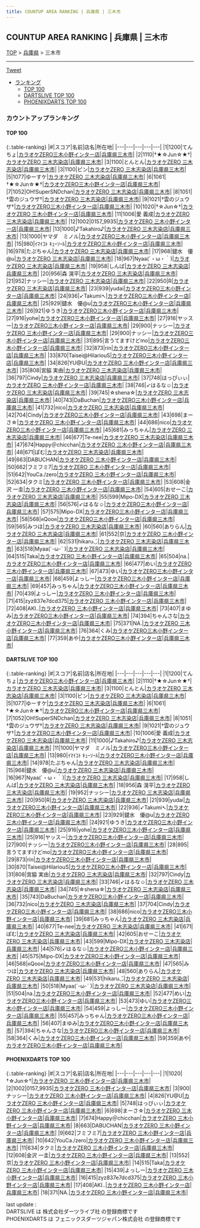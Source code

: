 ```yaml
---
title: COUNTUP AREA RANKING | 兵庫県 | 三木市
---
```

## COUNTUP AREA RANKING | 兵庫県 | 三木市

[TOP](/darts/rank/) > [兵庫県](/darts/rank/兵庫県/) > 三木市

___

<a href="https://twitter.com/share?ref_src=twsrc%5Etfw" data-text="COUNTUP AREA RANKING | 兵庫県三木市" class="twitter-share-button" data-hashtags="DARTSLIVE,PHOENIXDARTS,darts,ダーツ" data-show-count="false">Tweet</a>

* [ランキング](#カウントアップランキング)
    * [TOP 100](#top-100)
    * [DARTSLIVE TOP 100](#dartslive-top-100)
    * [PHOENIXDARTS TOP 100](#phoenixdarts-top-100)

### カウントアップランキング

#### TOP 100



{:.table-ranking}
|#|スコア|名前|店名|所在地|
|---|---|---|---|---|
|1|1200|<span class="rank-name-dl">てんちょ</span>|<a href="https://search.dartslive.com/jp/shop/a067afdb3f4ee1dc0d9b047a20a7ba1e">カラオケZERO三木小野インター店</a>|<a href="/darts/rank/兵庫県/三木市">兵庫県三木市</a>|
|2|1110|<span class="rank-name-dl">†★☆Jun☆★†</span>|<a href="https://search.dartslive.com/jp/shop/959e887ec9bb224b0d9b047a20a7ba1e">カラオケZERO 三木志染店</a>|<a href="/darts/rank/兵庫県/三木市">兵庫県三木市</a>|
|3|1100|<span class="rank-name-dl">とんとん</span>|<a href="https://search.dartslive.com/jp/shop/959e887ec9bb224b0d9b047a20a7ba1e">カラオケZERO 三木志染店</a>|<a href="/darts/rank/兵庫県/三木市">兵庫県三木市</a>|
|3|1100|<span class="rank-name-dl">ピン</span>|<a href="https://search.dartslive.com/jp/shop/959e887ec9bb224b0d9b047a20a7ba1e">カラオケZERO 三木志染店</a>|<a href="/darts/rank/兵庫県/三木市">兵庫県三木市</a>|
|5|1077|<span class="rank-name-dl">ゆーすケ</span>|<a href="https://search.dartslive.com/jp/shop/959e887ec9bb224b0d9b047a20a7ba1e">カラオケZERO 三木志染店</a>|<a href="/darts/rank/兵庫県/三木市">兵庫県三木市</a>|
|6|1061|<span class="rank-name-dl">†★☆Jun☆★†</span>|<a href="https://search.dartslive.com/jp/shop/a067afdb3f4ee1dc0d9b047a20a7ba1e">カラオケZERO三木小野インター店</a>|<a href="/darts/rank/兵庫県/三木市">兵庫県三木市</a>|
|7|1052|<span class="rank-name-dl">OH!SuperSNDchan</span>|<a href="https://search.dartslive.com/jp/shop/959e887ec9bb224b0d9b047a20a7ba1e">カラオケZERO 三木志染店</a>|<a href="/darts/rank/兵庫県/三木市">兵庫県三木市</a>|
|8|1051|<span class="rank-name-dl">†雲のジュウザ†</span>|<a href="https://search.dartslive.com/jp/shop/959e887ec9bb224b0d9b047a20a7ba1e">カラオケZERO 三木志染店</a>|<a href="/darts/rank/兵庫県/三木市">兵庫県三木市</a>|
|9|1021|<span class="rank-name-dl">†雲のジュウザ†</span>|<a href="https://search.dartslive.com/jp/shop/a067afdb3f4ee1dc0d9b047a20a7ba1e">カラオケZERO三木小野インター店</a>|<a href="/darts/rank/兵庫県/三木市">兵庫県三木市</a>|
|10|1020|<span class="rank-name-pd">†☆Jun☆†</span>|<a href="https://vs.phoenixdarts.com/jp/shop/shopDetailInfo/s_88305?s_seq=88305">カラオケZERO 三木小野インター店</a>|<a href="/darts/rank/兵庫県/三木市">兵庫県三木市</a>|
|11|1006|<span class="rank-name-dl">愛 義成</span>|<a href="https://search.dartslive.com/jp/shop/959e887ec9bb224b0d9b047a20a7ba1e">カラオケZERO 三木志染店</a>|<a href="/darts/rank/兵庫県/三木市">兵庫県三木市</a>|
|12|1002|<span class="rank-name-pd">0157_9935</span>|<a href="https://vs.phoenixdarts.com/jp/shop/shopDetailInfo/s_88305?s_seq=88305">カラオケZERO 三木小野インター店</a>|<a href="/darts/rank/兵庫県/三木市">兵庫県三木市</a>|
|13|1000|<span class="rank-name-dl">♪Takahiro♪</span>|<a href="https://search.dartslive.com/jp/shop/959e887ec9bb224b0d9b047a20a7ba1e">カラオケZERO 三木志染店</a>|<a href="/darts/rank/兵庫県/三木市">兵庫県三木市</a>|
|13|1000|<span class="rank-name-dl">ヤマダ　ミノル</span>|<a href="https://search.dartslive.com/jp/shop/a067afdb3f4ee1dc0d9b047a20a7ba1e">カラオケZERO三木小野インター店</a>|<a href="/darts/rank/兵庫県/三木市">兵庫県三木市</a>|
|15|980|<span class="rank-name-dl">ｲﾏｲｺﾄ ｷｭｰｿｰﾙ</span>|<a href="https://search.dartslive.com/jp/shop/a067afdb3f4ee1dc0d9b047a20a7ba1e">カラオケZERO三木小野インター店</a>|<a href="/darts/rank/兵庫県/三木市">兵庫県三木市</a>|
|16|978|<span class="rank-name-dl">たぷちゃん</span>|<a href="https://search.dartslive.com/jp/shop/959e887ec9bb224b0d9b047a20a7ba1e">カラオケZERO 三木志染店</a>|<a href="/darts/rank/兵庫県/三木市">兵庫県三木市</a>|
|17|968|<span class="rank-name-dl">鑓水　優@u</span>|<a href="https://search.dartslive.com/jp/shop/959e887ec9bb224b0d9b047a20a7ba1e">カラオケZERO 三木志染店</a>|<a href="/darts/rank/兵庫県/三木市">兵庫県三木市</a>|
|18|967|<span class="rank-name-dl">Nyaa(´・ω・｀)</span>|<a href="https://search.dartslive.com/jp/shop/959e887ec9bb224b0d9b047a20a7ba1e">カラオケZERO 三木志染店</a>|<a href="/darts/rank/兵庫県/三木市">兵庫県三木市</a>|
|19|958|<span class="rank-name-dl">しんば</span>|<a href="https://search.dartslive.com/jp/shop/959e887ec9bb224b0d9b047a20a7ba1e">カラオケZERO 三木志染店</a>|<a href="/darts/rank/兵庫県/三木市">兵庫県三木市</a>|
|20|956|<span class="rank-name-dl">森 滉平</span>|<a href="https://search.dartslive.com/jp/shop/959e887ec9bb224b0d9b047a20a7ba1e">カラオケZERO 三木志染店</a>|<a href="/darts/rank/兵庫県/三木市">兵庫県三木市</a>|
|21|952|<span class="rank-name-dl">ナッシー</span>|<a href="https://search.dartslive.com/jp/shop/959e887ec9bb224b0d9b047a20a7ba1e">カラオケZERO 三木志染店</a>|<a href="/darts/rank/兵庫県/三木市">兵庫県三木市</a>|
|22|950|<span class="rank-name-dl">R</span>|<a href="https://search.dartslive.com/jp/shop/959e887ec9bb224b0d9b047a20a7ba1e">カラオケZERO 三木志染店</a>|<a href="/darts/rank/兵庫県/三木市">兵庫県三木市</a>|
|23|939|<span class="rank-name-dl">yudai</span>|<a href="https://search.dartslive.com/jp/shop/a067afdb3f4ee1dc0d9b047a20a7ba1e">カラオケZERO三木小野インター店</a>|<a href="/darts/rank/兵庫県/三木市">兵庫県三木市</a>|
|24|936|<span class="rank-name-dl">➶Takumi➴</span>|<a href="https://search.dartslive.com/jp/shop/a067afdb3f4ee1dc0d9b047a20a7ba1e">カラオケZERO三木小野インター店</a>|<a href="/darts/rank/兵庫県/三木市">兵庫県三木市</a>|
|25|929|<span class="rank-name-dl">鑓水　優@u</span>|<a href="https://search.dartslive.com/jp/shop/a067afdb3f4ee1dc0d9b047a20a7ba1e">カラオケZERO三木小野インター店</a>|<a href="/darts/rank/兵庫県/三木市">兵庫県三木市</a>|
|26|921|<span class="rank-name-dl">ゆうき</span>|<a href="https://search.dartslive.com/jp/shop/a067afdb3f4ee1dc0d9b047a20a7ba1e">カラオケZERO三木小野インター店</a>|<a href="/darts/rank/兵庫県/三木市">兵庫県三木市</a>|
|27|916|<span class="rank-name-dl">yohe</span>|<a href="https://search.dartslive.com/jp/shop/a067afdb3f4ee1dc0d9b047a20a7ba1e">カラオケZERO三木小野インター店</a>|<a href="/darts/rank/兵庫県/三木市">兵庫県三木市</a>|
|27|916|<span class="rank-name-dl">ヤッスー</span>|<a href="https://search.dartslive.com/jp/shop/a067afdb3f4ee1dc0d9b047a20a7ba1e">カラオケZERO三木小野インター店</a>|<a href="/darts/rank/兵庫県/三木市">兵庫県三木市</a>|
|29|900|<span class="rank-name-pd">ナッシー</span>|<a href="https://vs.phoenixdarts.com/jp/shop/shopDetailInfo/s_88305?s_seq=88305">カラオケZERO 三木小野インター店</a>|<a href="/darts/rank/兵庫県/三木市">兵庫県三木市</a>|
|29|900|<span class="rank-name-dl">ナッシー</span>|<a href="https://search.dartslive.com/jp/shop/a067afdb3f4ee1dc0d9b047a20a7ba1e">カラオケZERO三木小野インター店</a>|<a href="/darts/rank/兵庫県/三木市">兵庫県三木市</a>|
|31|895|<span class="rank-name-dl">言うてますけどmo</span>|<a href="https://search.dartslive.com/jp/shop/a067afdb3f4ee1dc0d9b047a20a7ba1e">カラオケZERO三木小野インター店</a>|<a href="/darts/rank/兵庫県/三木市">兵庫県三木市</a>|
|32|873|<span class="rank-name-dl">rin</span>|<a href="https://search.dartslive.com/jp/shop/a067afdb3f4ee1dc0d9b047a20a7ba1e">カラオケZERO三木小野インター店</a>|<a href="/darts/rank/兵庫県/三木市">兵庫県三木市</a>|
|33|870|<span class="rank-name-dl">Taisei@HilariouS</span>|<a href="https://search.dartslive.com/jp/shop/a067afdb3f4ee1dc0d9b047a20a7ba1e">カラオケZERO三木小野インター店</a>|<a href="/darts/rank/兵庫県/三木市">兵庫県三木市</a>|
|34|826|<span class="rank-name-pd">YU@U</span>|<a href="https://vs.phoenixdarts.com/jp/shop/shopDetailInfo/s_88305?s_seq=88305">カラオケZERO 三木小野インター店</a>|<a href="/darts/rank/兵庫県/三木市">兵庫県三木市</a>|
|35|808|<span class="rank-name-dl">宮脇 実由</span>|<a href="https://search.dartslive.com/jp/shop/959e887ec9bb224b0d9b047a20a7ba1e">カラオケZERO 三木志染店</a>|<a href="/darts/rank/兵庫県/三木市">兵庫県三木市</a>|
|36|797|<span class="rank-name-dl">Cindy</span>|<a href="https://search.dartslive.com/jp/shop/959e887ec9bb224b0d9b047a20a7ba1e">カラオケZERO 三木志染店</a>|<a href="/darts/rank/兵庫県/三木市">兵庫県三木市</a>|
|37|748|<span class="rank-name-pd">はっぴぃぃ</span>|<a href="https://vs.phoenixdarts.com/jp/shop/shopDetailInfo/s_88305?s_seq=88305">カラオケZERO 三木小野インター店</a>|<a href="/darts/rank/兵庫県/三木市">兵庫県三木市</a>|
|38|746|<span class="rank-name-dl">➶はるな☺︎</span>|<a href="https://search.dartslive.com/jp/shop/959e887ec9bb224b0d9b047a20a7ba1e">カラオケZERO 三木志染店</a>|<a href="/darts/rank/兵庫県/三木市">兵庫県三木市</a>|
|39|745|<span class="rank-name-dl">☆shena☆</span>|<a href="https://search.dartslive.com/jp/shop/959e887ec9bb224b0d9b047a20a7ba1e">カラオケZERO 三木志染店</a>|<a href="/darts/rank/兵庫県/三木市">兵庫県三木市</a>|
|40|743|<span class="rank-name-dl">DaBuchan</span>|<a href="https://search.dartslive.com/jp/shop/a067afdb3f4ee1dc0d9b047a20a7ba1e">カラオケZERO三木小野インター店</a>|<a href="/darts/rank/兵庫県/三木市">兵庫県三木市</a>|
|41|732|<span class="rank-name-dl">nico</span>|<a href="https://search.dartslive.com/jp/shop/959e887ec9bb224b0d9b047a20a7ba1e">カラオケZERO 三木志染店</a>|<a href="/darts/rank/兵庫県/三木市">兵庫県三木市</a>|
|42|704|<span class="rank-name-dl">Cindy</span>|<a href="https://search.dartslive.com/jp/shop/a067afdb3f4ee1dc0d9b047a20a7ba1e">カラオケZERO三木小野インター店</a>|<a href="/darts/rank/兵庫県/三木市">兵庫県三木市</a>|
|43|698|<span class="rank-name-pd">まーさ☆</span>|<a href="https://vs.phoenixdarts.com/jp/shop/shopDetailInfo/s_88305?s_seq=88305">カラオケZERO 三木小野インター店</a>|<a href="/darts/rank/兵庫県/三木市">兵庫県三木市</a>|
|44|686|<span class="rank-name-dl">nico</span>|<a href="https://search.dartslive.com/jp/shop/a067afdb3f4ee1dc0d9b047a20a7ba1e">カラオケZERO三木小野インター店</a>|<a href="/darts/rank/兵庫県/三木市">兵庫県三木市</a>|
|45|681|<span class="rank-name-dl">みっちゃん</span>|<a href="https://search.dartslive.com/jp/shop/959e887ec9bb224b0d9b047a20a7ba1e">カラオケZERO 三木志染店</a>|<a href="/darts/rank/兵庫県/三木市">兵庫県三木市</a>|
|46|677|<span class="rank-name-dl">Te-nee</span>|<a href="https://search.dartslive.com/jp/shop/959e887ec9bb224b0d9b047a20a7ba1e">カラオケZERO 三木志染店</a>|<a href="/darts/rank/兵庫県/三木市">兵庫県三木市</a>|
|47|674|<span class="rank-name-pd">Happy＠chicchan</span>|<a href="https://vs.phoenixdarts.com/jp/shop/shopDetailInfo/s_88305?s_seq=88305">カラオケZERO 三木小野インター店</a>|<a href="/darts/rank/兵庫県/三木市">兵庫県三木市</a>|
|48|671|<span class="rank-name-dl">ぽむ</span>|<a href="https://search.dartslive.com/jp/shop/959e887ec9bb224b0d9b047a20a7ba1e">カラオケZERO 三木志染店</a>|<a href="/darts/rank/兵庫県/三木市">兵庫県三木市</a>|
|49|663|<span class="rank-name-pd">DABUCHAN</span>|<a href="https://vs.phoenixdarts.com/jp/shop/shopDetailInfo/s_88305?s_seq=88305">カラオケZERO 三木小野インター店</a>|<a href="/darts/rank/兵庫県/三木市">兵庫県三木市</a>|
|50|662|<span class="rank-name-pd">フミフミ7</span>|<a href="https://vs.phoenixdarts.com/jp/shop/shopDetailInfo/s_88305?s_seq=88305">カラオケZERO 三木小野インター店</a>|<a href="/darts/rank/兵庫県/三木市">兵庫県三木市</a>|
|51|642|<span class="rank-name-pd">YouCa./zero</span>|<a href="https://vs.phoenixdarts.com/jp/shop/shopDetailInfo/s_88305?s_seq=88305">カラオケZERO 三木小野インター店</a>|<a href="/darts/rank/兵庫県/三木市">兵庫県三木市</a>|
|52|634|<span class="rank-name-pd">タクミ</span>|<a href="https://vs.phoenixdarts.com/jp/shop/shopDetailInfo/s_88305?s_seq=88305">カラオケZERO 三木小野インター店</a>|<a href="/darts/rank/兵庫県/三木市">兵庫県三木市</a>|
|53|608|<span class="rank-name-pd">金沢 一圭</span>|<a href="https://vs.phoenixdarts.com/jp/shop/shopDetailInfo/s_88305?s_seq=88305">カラオケZERO 三木小野インター店</a>|<a href="/darts/rank/兵庫県/三木市">兵庫県三木市</a>|
|54|605|<span class="rank-name-dl">おせーこ</span>|<a href="https://search.dartslive.com/jp/shop/959e887ec9bb224b0d9b047a20a7ba1e">カラオケZERO 三木志染店</a>|<a href="/darts/rank/兵庫県/三木市">兵庫県三木市</a>|
|55|599|<span class="rank-name-dl">Mipo-DX</span>|<a href="https://search.dartslive.com/jp/shop/959e887ec9bb224b0d9b047a20a7ba1e">カラオケZERO 三木志染店</a>|<a href="/darts/rank/兵庫県/三木市">兵庫県三木市</a>|
|56|576|<span class="rank-name-dl">➶はるな☺︎</span>|<a href="https://search.dartslive.com/jp/shop/a067afdb3f4ee1dc0d9b047a20a7ba1e">カラオケZERO三木小野インター店</a>|<a href="/darts/rank/兵庫県/三木市">兵庫県三木市</a>|
|57|575|<span class="rank-name-dl">Mipo-DX</span>|<a href="https://search.dartslive.com/jp/shop/a067afdb3f4ee1dc0d9b047a20a7ba1e">カラオケZERO三木小野インター店</a>|<a href="/darts/rank/兵庫県/三木市">兵庫県三木市</a>|
|58|568|<span class="rank-name-dl">ฅQooฅ</span>|<a href="https://search.dartslive.com/jp/shop/a067afdb3f4ee1dc0d9b047a20a7ba1e">カラオケZERO三木小野インター店</a>|<a href="/darts/rank/兵庫県/三木市">兵庫県三木市</a>|
|59|565|<span class="rank-name-dl">みつほ</span>|<a href="https://search.dartslive.com/jp/shop/959e887ec9bb224b0d9b047a20a7ba1e">カラオケZERO 三木志染店</a>|<a href="/darts/rank/兵庫県/三木市">兵庫県三木市</a>|
|60|560|<span class="rank-name-dl">ありらん</span>|<a href="https://search.dartslive.com/jp/shop/959e887ec9bb224b0d9b047a20a7ba1e">カラオケZERO 三木志染店</a>|<a href="/darts/rank/兵庫県/三木市">兵庫県三木市</a>|
|61|552|<span class="rank-name-pd">京</span>|<a href="https://vs.phoenixdarts.com/jp/shop/shopDetailInfo/s_88305?s_seq=88305">カラオケZERO 三木小野インター店</a>|<a href="/darts/rank/兵庫県/三木市">兵庫県三木市</a>|
|62|531|<span class="rank-name-dl">hikaru◡̈</span>|<a href="https://search.dartslive.com/jp/shop/959e887ec9bb224b0d9b047a20a7ba1e">カラオケZERO 三木志染店</a>|<a href="/darts/rank/兵庫県/三木市">兵庫県三木市</a>|
|63|518|<span class="rank-name-dl">Myaa(´･ω･` )</span>|<a href="https://search.dartslive.com/jp/shop/959e887ec9bb224b0d9b047a20a7ba1e">カラオケZERO 三木志染店</a>|<a href="/darts/rank/兵庫県/三木市">兵庫県三木市</a>|
|64|515|<span class="rank-name-pd">Taka</span>|<a href="https://vs.phoenixdarts.com/jp/shop/shopDetailInfo/s_88305?s_seq=88305">カラオケZERO 三木小野インター店</a>|<a href="/darts/rank/兵庫県/三木市">兵庫県三木市</a>|
|65|504|<span class="rank-name-dl">na.</span>|<a href="https://search.dartslive.com/jp/shop/a067afdb3f4ee1dc0d9b047a20a7ba1e">カラオケZERO三木小野インター店</a>|<a href="/darts/rank/兵庫県/三木市">兵庫県三木市</a>|
|66|477|<span class="rank-name-dl">めい</span>|<a href="https://search.dartslive.com/jp/shop/a067afdb3f4ee1dc0d9b047a20a7ba1e">カラオケZERO三木小野インター店</a>|<a href="/darts/rank/兵庫県/三木市">兵庫県三木市</a>|
|67|473|<span class="rank-name-dl">ゆい</span>|<a href="https://search.dartslive.com/jp/shop/a067afdb3f4ee1dc0d9b047a20a7ba1e">カラオケZERO三木小野インター店</a>|<a href="/darts/rank/兵庫県/三木市">兵庫県三木市</a>|
|68|459|<span class="rank-name-dl">よっしー</span>|<a href="https://search.dartslive.com/jp/shop/a067afdb3f4ee1dc0d9b047a20a7ba1e">カラオケZERO三木小野インター店</a>|<a href="/darts/rank/兵庫県/三木市">兵庫県三木市</a>|
|69|457|<span class="rank-name-dl">みっちゃん</span>|<a href="https://search.dartslive.com/jp/shop/a067afdb3f4ee1dc0d9b047a20a7ba1e">カラオケZERO三木小野インター店</a>|<a href="/darts/rank/兵庫県/三木市">兵庫県三木市</a>|
|70|439|<span class="rank-name-pd">よっしー</span>|<a href="https://vs.phoenixdarts.com/jp/shop/shopDetailInfo/s_88305?s_seq=88305">カラオケZERO 三木小野インター店</a>|<a href="/darts/rank/兵庫県/三木市">兵庫県三木市</a>|
|71|415|<span class="rank-name-pd">zyz837e7dcd375</span>|<a href="https://vs.phoenixdarts.com/jp/shop/shopDetailInfo/s_88305?s_seq=88305">カラオケZERO 三木小野インター店</a>|<a href="/darts/rank/兵庫県/三木市">兵庫県三木市</a>|
|72|408|<span class="rank-name-pd">AKI..</span>|<a href="https://vs.phoenixdarts.com/jp/shop/shopDetailInfo/s_88305?s_seq=88305">カラオケZERO 三木小野インター店</a>|<a href="/darts/rank/兵庫県/三木市">兵庫県三木市</a>|
|73|407|<span class="rank-name-dl">まゆみ</span>|<a href="https://search.dartslive.com/jp/shop/a067afdb3f4ee1dc0d9b047a20a7ba1e">カラオケZERO三木小野インター店</a>|<a href="/darts/rank/兵庫県/三木市">兵庫県三木市</a>|
|74|394|<span class="rank-name-dl">ちゃんさな</span>|<a href="https://search.dartslive.com/jp/shop/a067afdb3f4ee1dc0d9b047a20a7ba1e">カラオケZERO三木小野インター店</a>|<a href="/darts/rank/兵庫県/三木市">兵庫県三木市</a>|
|75|371|<span class="rank-name-pd">NA.</span>|<a href="https://vs.phoenixdarts.com/jp/shop/shopDetailInfo/s_88305?s_seq=88305">カラオケZERO 三木小野インター店</a>|<a href="/darts/rank/兵庫県/三木市">兵庫県三木市</a>|
|76|364|<span class="rank-name-dl">くみ</span>|<a href="https://search.dartslive.com/jp/shop/a067afdb3f4ee1dc0d9b047a20a7ba1e">カラオケZERO三木小野インター店</a>|<a href="/darts/rank/兵庫県/三木市">兵庫県三木市</a>|
|77|359|<span class="rank-name-dl">あや</span>|<a href="https://search.dartslive.com/jp/shop/a067afdb3f4ee1dc0d9b047a20a7ba1e">カラオケZERO三木小野インター店</a>|<a href="/darts/rank/兵庫県/三木市">兵庫県三木市</a>|


#### DARTSLIVE TOP 100



{:.table-ranking}
|#|スコア|名前|店名|所在地|
|---|---|---|---|---|
|1|1200|<span class="rank-name-dl">てんちょ</span>|<a href="https://search.dartslive.com/jp/shop/a067afdb3f4ee1dc0d9b047a20a7ba1e">カラオケZERO三木小野インター店</a>|<a href="/darts/rank/兵庫県/三木市">兵庫県三木市</a>|
|2|1110|<span class="rank-name-dl">†★☆Jun☆★†</span>|<a href="https://search.dartslive.com/jp/shop/959e887ec9bb224b0d9b047a20a7ba1e">カラオケZERO 三木志染店</a>|<a href="/darts/rank/兵庫県/三木市">兵庫県三木市</a>|
|3|1100|<span class="rank-name-dl">とんとん</span>|<a href="https://search.dartslive.com/jp/shop/959e887ec9bb224b0d9b047a20a7ba1e">カラオケZERO 三木志染店</a>|<a href="/darts/rank/兵庫県/三木市">兵庫県三木市</a>|
|3|1100|<span class="rank-name-dl">ピン</span>|<a href="https://search.dartslive.com/jp/shop/959e887ec9bb224b0d9b047a20a7ba1e">カラオケZERO 三木志染店</a>|<a href="/darts/rank/兵庫県/三木市">兵庫県三木市</a>|
|5|1077|<span class="rank-name-dl">ゆーすケ</span>|<a href="https://search.dartslive.com/jp/shop/959e887ec9bb224b0d9b047a20a7ba1e">カラオケZERO 三木志染店</a>|<a href="/darts/rank/兵庫県/三木市">兵庫県三木市</a>|
|6|1061|<span class="rank-name-dl">†★☆Jun☆★†</span>|<a href="https://search.dartslive.com/jp/shop/a067afdb3f4ee1dc0d9b047a20a7ba1e">カラオケZERO三木小野インター店</a>|<a href="/darts/rank/兵庫県/三木市">兵庫県三木市</a>|
|7|1052|<span class="rank-name-dl">OH!SuperSNDchan</span>|<a href="https://search.dartslive.com/jp/shop/959e887ec9bb224b0d9b047a20a7ba1e">カラオケZERO 三木志染店</a>|<a href="/darts/rank/兵庫県/三木市">兵庫県三木市</a>|
|8|1051|<span class="rank-name-dl">†雲のジュウザ†</span>|<a href="https://search.dartslive.com/jp/shop/959e887ec9bb224b0d9b047a20a7ba1e">カラオケZERO 三木志染店</a>|<a href="/darts/rank/兵庫県/三木市">兵庫県三木市</a>|
|9|1021|<span class="rank-name-dl">†雲のジュウザ†</span>|<a href="https://search.dartslive.com/jp/shop/a067afdb3f4ee1dc0d9b047a20a7ba1e">カラオケZERO三木小野インター店</a>|<a href="/darts/rank/兵庫県/三木市">兵庫県三木市</a>|
|10|1006|<span class="rank-name-dl">愛 義成</span>|<a href="https://search.dartslive.com/jp/shop/959e887ec9bb224b0d9b047a20a7ba1e">カラオケZERO 三木志染店</a>|<a href="/darts/rank/兵庫県/三木市">兵庫県三木市</a>|
|11|1000|<span class="rank-name-dl">♪Takahiro♪</span>|<a href="https://search.dartslive.com/jp/shop/959e887ec9bb224b0d9b047a20a7ba1e">カラオケZERO 三木志染店</a>|<a href="/darts/rank/兵庫県/三木市">兵庫県三木市</a>|
|11|1000|<span class="rank-name-dl">ヤマダ　ミノル</span>|<a href="https://search.dartslive.com/jp/shop/a067afdb3f4ee1dc0d9b047a20a7ba1e">カラオケZERO三木小野インター店</a>|<a href="/darts/rank/兵庫県/三木市">兵庫県三木市</a>|
|13|980|<span class="rank-name-dl">ｲﾏｲｺﾄ ｷｭｰｿｰﾙ</span>|<a href="https://search.dartslive.com/jp/shop/a067afdb3f4ee1dc0d9b047a20a7ba1e">カラオケZERO三木小野インター店</a>|<a href="/darts/rank/兵庫県/三木市">兵庫県三木市</a>|
|14|978|<span class="rank-name-dl">たぷちゃん</span>|<a href="https://search.dartslive.com/jp/shop/959e887ec9bb224b0d9b047a20a7ba1e">カラオケZERO 三木志染店</a>|<a href="/darts/rank/兵庫県/三木市">兵庫県三木市</a>|
|15|968|<span class="rank-name-dl">鑓水　優@u</span>|<a href="https://search.dartslive.com/jp/shop/959e887ec9bb224b0d9b047a20a7ba1e">カラオケZERO 三木志染店</a>|<a href="/darts/rank/兵庫県/三木市">兵庫県三木市</a>|
|16|967|<span class="rank-name-dl">Nyaa(´・ω・｀)</span>|<a href="https://search.dartslive.com/jp/shop/959e887ec9bb224b0d9b047a20a7ba1e">カラオケZERO 三木志染店</a>|<a href="/darts/rank/兵庫県/三木市">兵庫県三木市</a>|
|17|958|<span class="rank-name-dl">しんば</span>|<a href="https://search.dartslive.com/jp/shop/959e887ec9bb224b0d9b047a20a7ba1e">カラオケZERO 三木志染店</a>|<a href="/darts/rank/兵庫県/三木市">兵庫県三木市</a>|
|18|956|<span class="rank-name-dl">森 滉平</span>|<a href="https://search.dartslive.com/jp/shop/959e887ec9bb224b0d9b047a20a7ba1e">カラオケZERO 三木志染店</a>|<a href="/darts/rank/兵庫県/三木市">兵庫県三木市</a>|
|19|952|<span class="rank-name-dl">ナッシー</span>|<a href="https://search.dartslive.com/jp/shop/959e887ec9bb224b0d9b047a20a7ba1e">カラオケZERO 三木志染店</a>|<a href="/darts/rank/兵庫県/三木市">兵庫県三木市</a>|
|20|950|<span class="rank-name-dl">R</span>|<a href="https://search.dartslive.com/jp/shop/959e887ec9bb224b0d9b047a20a7ba1e">カラオケZERO 三木志染店</a>|<a href="/darts/rank/兵庫県/三木市">兵庫県三木市</a>|
|21|939|<span class="rank-name-dl">yudai</span>|<a href="https://search.dartslive.com/jp/shop/a067afdb3f4ee1dc0d9b047a20a7ba1e">カラオケZERO三木小野インター店</a>|<a href="/darts/rank/兵庫県/三木市">兵庫県三木市</a>|
|22|936|<span class="rank-name-dl">➶Takumi➴</span>|<a href="https://search.dartslive.com/jp/shop/a067afdb3f4ee1dc0d9b047a20a7ba1e">カラオケZERO三木小野インター店</a>|<a href="/darts/rank/兵庫県/三木市">兵庫県三木市</a>|
|23|929|<span class="rank-name-dl">鑓水　優@u</span>|<a href="https://search.dartslive.com/jp/shop/a067afdb3f4ee1dc0d9b047a20a7ba1e">カラオケZERO三木小野インター店</a>|<a href="/darts/rank/兵庫県/三木市">兵庫県三木市</a>|
|24|921|<span class="rank-name-dl">ゆうき</span>|<a href="https://search.dartslive.com/jp/shop/a067afdb3f4ee1dc0d9b047a20a7ba1e">カラオケZERO三木小野インター店</a>|<a href="/darts/rank/兵庫県/三木市">兵庫県三木市</a>|
|25|916|<span class="rank-name-dl">yohe</span>|<a href="https://search.dartslive.com/jp/shop/a067afdb3f4ee1dc0d9b047a20a7ba1e">カラオケZERO三木小野インター店</a>|<a href="/darts/rank/兵庫県/三木市">兵庫県三木市</a>|
|25|916|<span class="rank-name-dl">ヤッスー</span>|<a href="https://search.dartslive.com/jp/shop/a067afdb3f4ee1dc0d9b047a20a7ba1e">カラオケZERO三木小野インター店</a>|<a href="/darts/rank/兵庫県/三木市">兵庫県三木市</a>|
|27|900|<span class="rank-name-dl">ナッシー</span>|<a href="https://search.dartslive.com/jp/shop/a067afdb3f4ee1dc0d9b047a20a7ba1e">カラオケZERO三木小野インター店</a>|<a href="/darts/rank/兵庫県/三木市">兵庫県三木市</a>|
|28|895|<span class="rank-name-dl">言うてますけどmo</span>|<a href="https://search.dartslive.com/jp/shop/a067afdb3f4ee1dc0d9b047a20a7ba1e">カラオケZERO三木小野インター店</a>|<a href="/darts/rank/兵庫県/三木市">兵庫県三木市</a>|
|29|873|<span class="rank-name-dl">rin</span>|<a href="https://search.dartslive.com/jp/shop/a067afdb3f4ee1dc0d9b047a20a7ba1e">カラオケZERO三木小野インター店</a>|<a href="/darts/rank/兵庫県/三木市">兵庫県三木市</a>|
|30|870|<span class="rank-name-dl">Taisei@HilariouS</span>|<a href="https://search.dartslive.com/jp/shop/a067afdb3f4ee1dc0d9b047a20a7ba1e">カラオケZERO三木小野インター店</a>|<a href="/darts/rank/兵庫県/三木市">兵庫県三木市</a>|
|31|808|<span class="rank-name-dl">宮脇 実由</span>|<a href="https://search.dartslive.com/jp/shop/959e887ec9bb224b0d9b047a20a7ba1e">カラオケZERO 三木志染店</a>|<a href="/darts/rank/兵庫県/三木市">兵庫県三木市</a>|
|32|797|<span class="rank-name-dl">Cindy</span>|<a href="https://search.dartslive.com/jp/shop/959e887ec9bb224b0d9b047a20a7ba1e">カラオケZERO 三木志染店</a>|<a href="/darts/rank/兵庫県/三木市">兵庫県三木市</a>|
|33|746|<span class="rank-name-dl">➶はるな☺︎</span>|<a href="https://search.dartslive.com/jp/shop/959e887ec9bb224b0d9b047a20a7ba1e">カラオケZERO 三木志染店</a>|<a href="/darts/rank/兵庫県/三木市">兵庫県三木市</a>|
|34|745|<span class="rank-name-dl">☆shena☆</span>|<a href="https://search.dartslive.com/jp/shop/959e887ec9bb224b0d9b047a20a7ba1e">カラオケZERO 三木志染店</a>|<a href="/darts/rank/兵庫県/三木市">兵庫県三木市</a>|
|35|743|<span class="rank-name-dl">DaBuchan</span>|<a href="https://search.dartslive.com/jp/shop/a067afdb3f4ee1dc0d9b047a20a7ba1e">カラオケZERO三木小野インター店</a>|<a href="/darts/rank/兵庫県/三木市">兵庫県三木市</a>|
|36|732|<span class="rank-name-dl">nico</span>|<a href="https://search.dartslive.com/jp/shop/959e887ec9bb224b0d9b047a20a7ba1e">カラオケZERO 三木志染店</a>|<a href="/darts/rank/兵庫県/三木市">兵庫県三木市</a>|
|37|704|<span class="rank-name-dl">Cindy</span>|<a href="https://search.dartslive.com/jp/shop/a067afdb3f4ee1dc0d9b047a20a7ba1e">カラオケZERO三木小野インター店</a>|<a href="/darts/rank/兵庫県/三木市">兵庫県三木市</a>|
|38|686|<span class="rank-name-dl">nico</span>|<a href="https://search.dartslive.com/jp/shop/a067afdb3f4ee1dc0d9b047a20a7ba1e">カラオケZERO三木小野インター店</a>|<a href="/darts/rank/兵庫県/三木市">兵庫県三木市</a>|
|39|681|<span class="rank-name-dl">みっちゃん</span>|<a href="https://search.dartslive.com/jp/shop/959e887ec9bb224b0d9b047a20a7ba1e">カラオケZERO 三木志染店</a>|<a href="/darts/rank/兵庫県/三木市">兵庫県三木市</a>|
|40|677|<span class="rank-name-dl">Te-nee</span>|<a href="https://search.dartslive.com/jp/shop/959e887ec9bb224b0d9b047a20a7ba1e">カラオケZERO 三木志染店</a>|<a href="/darts/rank/兵庫県/三木市">兵庫県三木市</a>|
|41|671|<span class="rank-name-dl">ぽむ</span>|<a href="https://search.dartslive.com/jp/shop/959e887ec9bb224b0d9b047a20a7ba1e">カラオケZERO 三木志染店</a>|<a href="/darts/rank/兵庫県/三木市">兵庫県三木市</a>|
|42|605|<span class="rank-name-dl">おせーこ</span>|<a href="https://search.dartslive.com/jp/shop/959e887ec9bb224b0d9b047a20a7ba1e">カラオケZERO 三木志染店</a>|<a href="/darts/rank/兵庫県/三木市">兵庫県三木市</a>|
|43|599|<span class="rank-name-dl">Mipo-DX</span>|<a href="https://search.dartslive.com/jp/shop/959e887ec9bb224b0d9b047a20a7ba1e">カラオケZERO 三木志染店</a>|<a href="/darts/rank/兵庫県/三木市">兵庫県三木市</a>|
|44|576|<span class="rank-name-dl">➶はるな☺︎</span>|<a href="https://search.dartslive.com/jp/shop/a067afdb3f4ee1dc0d9b047a20a7ba1e">カラオケZERO三木小野インター店</a>|<a href="/darts/rank/兵庫県/三木市">兵庫県三木市</a>|
|45|575|<span class="rank-name-dl">Mipo-DX</span>|<a href="https://search.dartslive.com/jp/shop/a067afdb3f4ee1dc0d9b047a20a7ba1e">カラオケZERO三木小野インター店</a>|<a href="/darts/rank/兵庫県/三木市">兵庫県三木市</a>|
|46|568|<span class="rank-name-dl">ฅQooฅ</span>|<a href="https://search.dartslive.com/jp/shop/a067afdb3f4ee1dc0d9b047a20a7ba1e">カラオケZERO三木小野インター店</a>|<a href="/darts/rank/兵庫県/三木市">兵庫県三木市</a>|
|47|565|<span class="rank-name-dl">みつほ</span>|<a href="https://search.dartslive.com/jp/shop/959e887ec9bb224b0d9b047a20a7ba1e">カラオケZERO 三木志染店</a>|<a href="/darts/rank/兵庫県/三木市">兵庫県三木市</a>|
|48|560|<span class="rank-name-dl">ありらん</span>|<a href="https://search.dartslive.com/jp/shop/959e887ec9bb224b0d9b047a20a7ba1e">カラオケZERO 三木志染店</a>|<a href="/darts/rank/兵庫県/三木市">兵庫県三木市</a>|
|49|531|<span class="rank-name-dl">hikaru◡̈</span>|<a href="https://search.dartslive.com/jp/shop/959e887ec9bb224b0d9b047a20a7ba1e">カラオケZERO 三木志染店</a>|<a href="/darts/rank/兵庫県/三木市">兵庫県三木市</a>|
|50|518|<span class="rank-name-dl">Myaa(´･ω･` )</span>|<a href="https://search.dartslive.com/jp/shop/959e887ec9bb224b0d9b047a20a7ba1e">カラオケZERO 三木志染店</a>|<a href="/darts/rank/兵庫県/三木市">兵庫県三木市</a>|
|51|504|<span class="rank-name-dl">na.</span>|<a href="https://search.dartslive.com/jp/shop/a067afdb3f4ee1dc0d9b047a20a7ba1e">カラオケZERO三木小野インター店</a>|<a href="/darts/rank/兵庫県/三木市">兵庫県三木市</a>|
|52|477|<span class="rank-name-dl">めい</span>|<a href="https://search.dartslive.com/jp/shop/a067afdb3f4ee1dc0d9b047a20a7ba1e">カラオケZERO三木小野インター店</a>|<a href="/darts/rank/兵庫県/三木市">兵庫県三木市</a>|
|53|473|<span class="rank-name-dl">ゆい</span>|<a href="https://search.dartslive.com/jp/shop/a067afdb3f4ee1dc0d9b047a20a7ba1e">カラオケZERO三木小野インター店</a>|<a href="/darts/rank/兵庫県/三木市">兵庫県三木市</a>|
|54|459|<span class="rank-name-dl">よっしー</span>|<a href="https://search.dartslive.com/jp/shop/a067afdb3f4ee1dc0d9b047a20a7ba1e">カラオケZERO三木小野インター店</a>|<a href="/darts/rank/兵庫県/三木市">兵庫県三木市</a>|
|55|457|<span class="rank-name-dl">みっちゃん</span>|<a href="https://search.dartslive.com/jp/shop/a067afdb3f4ee1dc0d9b047a20a7ba1e">カラオケZERO三木小野インター店</a>|<a href="/darts/rank/兵庫県/三木市">兵庫県三木市</a>|
|56|407|<span class="rank-name-dl">まゆみ</span>|<a href="https://search.dartslive.com/jp/shop/a067afdb3f4ee1dc0d9b047a20a7ba1e">カラオケZERO三木小野インター店</a>|<a href="/darts/rank/兵庫県/三木市">兵庫県三木市</a>|
|57|394|<span class="rank-name-dl">ちゃんさな</span>|<a href="https://search.dartslive.com/jp/shop/a067afdb3f4ee1dc0d9b047a20a7ba1e">カラオケZERO三木小野インター店</a>|<a href="/darts/rank/兵庫県/三木市">兵庫県三木市</a>|
|58|364|<span class="rank-name-dl">くみ</span>|<a href="https://search.dartslive.com/jp/shop/a067afdb3f4ee1dc0d9b047a20a7ba1e">カラオケZERO三木小野インター店</a>|<a href="/darts/rank/兵庫県/三木市">兵庫県三木市</a>|
|59|359|<span class="rank-name-dl">あや</span>|<a href="https://search.dartslive.com/jp/shop/a067afdb3f4ee1dc0d9b047a20a7ba1e">カラオケZERO三木小野インター店</a>|<a href="/darts/rank/兵庫県/三木市">兵庫県三木市</a>|


#### PHOENIXDARTS TOP 100



{:.table-ranking}
|#|スコア|名前|店名|所在地|
|---|---|---|---|---|
|1|1020|<span class="rank-name-pd">†☆Jun☆†</span>|<a href="https://vs.phoenixdarts.com/jp/shop/shopDetailInfo/s_88305?s_seq=88305">カラオケZERO 三木小野インター店</a>|<a href="/darts/rank/兵庫県/三木市">兵庫県三木市</a>|
|2|1002|<span class="rank-name-pd">0157_9935</span>|<a href="https://vs.phoenixdarts.com/jp/shop/shopDetailInfo/s_88305?s_seq=88305">カラオケZERO 三木小野インター店</a>|<a href="/darts/rank/兵庫県/三木市">兵庫県三木市</a>|
|3|900|<span class="rank-name-pd">ナッシー</span>|<a href="https://vs.phoenixdarts.com/jp/shop/shopDetailInfo/s_88305?s_seq=88305">カラオケZERO 三木小野インター店</a>|<a href="/darts/rank/兵庫県/三木市">兵庫県三木市</a>|
|4|826|<span class="rank-name-pd">YU@U</span>|<a href="https://vs.phoenixdarts.com/jp/shop/shopDetailInfo/s_88305?s_seq=88305">カラオケZERO 三木小野インター店</a>|<a href="/darts/rank/兵庫県/三木市">兵庫県三木市</a>|
|5|748|<span class="rank-name-pd">はっぴぃぃ</span>|<a href="https://vs.phoenixdarts.com/jp/shop/shopDetailInfo/s_88305?s_seq=88305">カラオケZERO 三木小野インター店</a>|<a href="/darts/rank/兵庫県/三木市">兵庫県三木市</a>|
|6|698|<span class="rank-name-pd">まーさ☆</span>|<a href="https://vs.phoenixdarts.com/jp/shop/shopDetailInfo/s_88305?s_seq=88305">カラオケZERO 三木小野インター店</a>|<a href="/darts/rank/兵庫県/三木市">兵庫県三木市</a>|
|7|674|<span class="rank-name-pd">Happy＠chicchan</span>|<a href="https://vs.phoenixdarts.com/jp/shop/shopDetailInfo/s_88305?s_seq=88305">カラオケZERO 三木小野インター店</a>|<a href="/darts/rank/兵庫県/三木市">兵庫県三木市</a>|
|8|663|<span class="rank-name-pd">DABUCHAN</span>|<a href="https://vs.phoenixdarts.com/jp/shop/shopDetailInfo/s_88305?s_seq=88305">カラオケZERO 三木小野インター店</a>|<a href="/darts/rank/兵庫県/三木市">兵庫県三木市</a>|
|9|662|<span class="rank-name-pd">フミフミ7</span>|<a href="https://vs.phoenixdarts.com/jp/shop/shopDetailInfo/s_88305?s_seq=88305">カラオケZERO 三木小野インター店</a>|<a href="/darts/rank/兵庫県/三木市">兵庫県三木市</a>|
|10|642|<span class="rank-name-pd">YouCa./zero</span>|<a href="https://vs.phoenixdarts.com/jp/shop/shopDetailInfo/s_88305?s_seq=88305">カラオケZERO 三木小野インター店</a>|<a href="/darts/rank/兵庫県/三木市">兵庫県三木市</a>|
|11|634|<span class="rank-name-pd">タクミ</span>|<a href="https://vs.phoenixdarts.com/jp/shop/shopDetailInfo/s_88305?s_seq=88305">カラオケZERO 三木小野インター店</a>|<a href="/darts/rank/兵庫県/三木市">兵庫県三木市</a>|
|12|608|<span class="rank-name-pd">金沢 一圭</span>|<a href="https://vs.phoenixdarts.com/jp/shop/shopDetailInfo/s_88305?s_seq=88305">カラオケZERO 三木小野インター店</a>|<a href="/darts/rank/兵庫県/三木市">兵庫県三木市</a>|
|13|552|<span class="rank-name-pd">京</span>|<a href="https://vs.phoenixdarts.com/jp/shop/shopDetailInfo/s_88305?s_seq=88305">カラオケZERO 三木小野インター店</a>|<a href="/darts/rank/兵庫県/三木市">兵庫県三木市</a>|
|14|515|<span class="rank-name-pd">Taka</span>|<a href="https://vs.phoenixdarts.com/jp/shop/shopDetailInfo/s_88305?s_seq=88305">カラオケZERO 三木小野インター店</a>|<a href="/darts/rank/兵庫県/三木市">兵庫県三木市</a>|
|15|439|<span class="rank-name-pd">よっしー</span>|<a href="https://vs.phoenixdarts.com/jp/shop/shopDetailInfo/s_88305?s_seq=88305">カラオケZERO 三木小野インター店</a>|<a href="/darts/rank/兵庫県/三木市">兵庫県三木市</a>|
|16|415|<span class="rank-name-pd">zyz837e7dcd375</span>|<a href="https://vs.phoenixdarts.com/jp/shop/shopDetailInfo/s_88305?s_seq=88305">カラオケZERO 三木小野インター店</a>|<a href="/darts/rank/兵庫県/三木市">兵庫県三木市</a>|
|17|408|<span class="rank-name-pd">AKI..</span>|<a href="https://vs.phoenixdarts.com/jp/shop/shopDetailInfo/s_88305?s_seq=88305">カラオケZERO 三木小野インター店</a>|<a href="/darts/rank/兵庫県/三木市">兵庫県三木市</a>|
|18|371|<span class="rank-name-pd">NA.</span>|<a href="https://vs.phoenixdarts.com/jp/shop/shopDetailInfo/s_88305?s_seq=88305">カラオケZERO 三木小野インター店</a>|<a href="/darts/rank/兵庫県/三木市">兵庫県三木市</a>|


<div class="footer border-top border-gray-light mt-5 pt-3 text-right text-gray">
    last update : <span style="font-weight: italic" id="foot_last_modified"></span><br />
    DARTSLIVE は 株式会社ダーツライブ社 の登録商標です<br />
    PHOENIXDARTS は フェニックスダーツジャパン株式会社 の登録商標です<br />
</div>

<script src="https://cdnjs.cloudflare.com/ajax/libs/jquery.tablesorter/2.31.3/js/jquery.tablesorter.min.js" integrity="sha512-qzgd5cYSZcosqpzpn7zF2ZId8f/8CHmFKZ8j7mU4OUXTNRd5g+ZHBPsgKEwoqxCtdQvExE5LprwwPAgoicguNg==" crossorigin="anonymous" referrerpolicy="no-referrer"></script>
<link rel="stylesheet" href="https://cdnjs.cloudflare.com/ajax/libs/jquery.tablesorter/2.31.3/css/theme.default.min.css" integrity="sha512-wghhOJkjQX0Lh3NSWvNKeZ0ZpNn+SPVXX1Qyc9OCaogADktxrBiBdKGDoqVUOyhStvMBmJQ8ZdMHiR3wuEq8+w==" crossorigin="anonymous" referrerpolicy="no-referrer" />
<script>
$(function() {
    $(".table-ranking").tablesorter({sortList:[[0, 0]]});
    $("#foot_last_modified").text(formatDate(new Date(document.lastModified), 'yyyy-MM-dd HH:mm:ss'));
});
</script>

<script async src="https://platform.twitter.com/widgets.js" charset="utf-8"></script>